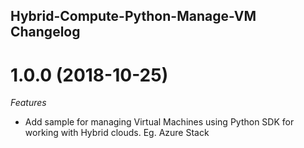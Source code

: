 ## Hybrid-Compute-Python-Manage-VM Changelog

<a name="1.0.0"></a>
# 1.0.0 (2018-10-25)

*Features*
* Add sample for managing Virtual Machines using Python SDK for working with Hybrid clouds. Eg. Azure Stack

